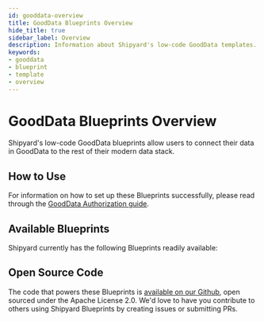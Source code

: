 ```yaml
---
id: gooddata-overview
title: GoodData Blueprints Overview
hide_title: true
sidebar_label: Overview
description: Information about Shipyard's low-code GoodData templates.
keywords:
- gooddata
- blueprint
- template
- overview
---
```


# GoodData Blueprints Overview

Shipyard's low-code GoodData blueprints allow users to connect their data in GoodData to the rest of their modern data stack.

## How to Use
For information on how to set up these Blueprints successfully, please read through the [GoodData Authorization guide](gooddata-authorization.md).

## Available Blueprints
Shipyard currently has the following Blueprints readily available: 

## Open Source Code
The code that powers these Blueprints is [available on our Github](https://www.shipyardapp.com/docs), open sourced under the Apache License 2.0. We'd love to have you contribute to others using Shipyard Blueprints by creating issues or submitting PRs.
